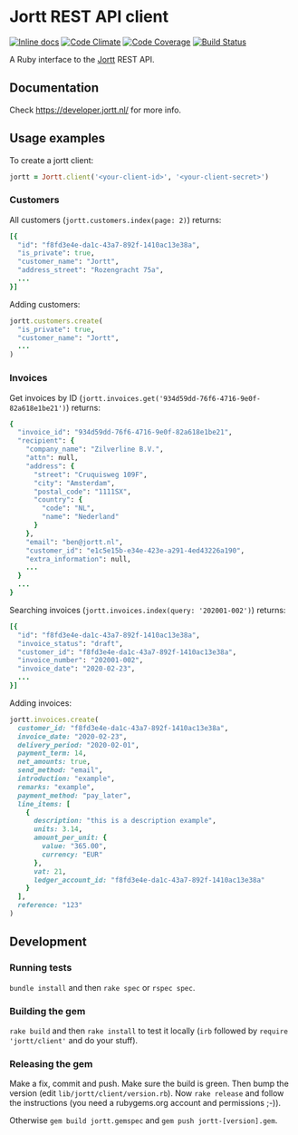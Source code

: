 # Jortt REST API client

[![Inline docs](
http://inch-ci.org/github/jorttbv/jortt-ruby.svg?branch=master&style=flat
)](http://inch-ci.org/github/jorttbv/jortt-ruby)
[![Code Climate](
http://img.shields.io/codeclimate/github/jorttbv/jortt-ruby.svg?style=flat
)](https://codeclimate.com/github/jorttbv/jortt-ruby)
[![Code Coverage](
https://codecov.io/github/jorttbv/jortt-ruby/coverage.svg?branch=master
)](https://codecov.io/github/jorttbv/jortt-ruby?branch=master)
[![Build Status](
http://img.shields.io/travis/jorttbv/jortt-ruby.svg?style=flat
)](https://travis-ci.org/jorttbv/jortt-ruby)

A Ruby interface to the [Jortt](https://www.jortt.nl/) REST API.

## Documentation

Check https://developer.jortt.nl/ for more info.

## Usage examples

To create a jortt client:
```ruby
jortt = Jortt.client('<your-client-id>', '<your-client-secret>')
```

### Customers

All customers (`jortt.customers.index(page: 2)`) returns:
```ruby
[{
  "id": "f8fd3e4e-da1c-43a7-892f-1410ac13e38a",
  "is_private": true,
  "customer_name": "Jortt",
  "address_street": "Rozengracht 75a",
  ...
}]
```

Adding customers:
```ruby
jortt.customers.create(
  "is_private": true,
  "customer_name": "Jortt",
  ...
)
```

### Invoices
Get invoices by ID (`jortt.invoices.get('934d59dd-76f6-4716-9e0f-82a618e1be21')`) returns:
```ruby
{
  "invoice_id": "934d59dd-76f6-4716-9e0f-82a618e1be21",
  "recipient": {
    "company_name": "Zilverline B.V.",
    "attn": null,
    "address": {
      "street": "Cruquisweg 109F",
      "city": "Amsterdam",
      "postal_code": "1111SX",
      "country": {
        "code": "NL",
        "name": "Nederland"
      }
    },
    "email": "ben@jortt.nl",
    "customer_id": "e1c5e15b-e34e-423e-a291-4ed43226a190",
    "extra_information": null,
    ...
  }
  ...
}
```


Searching invoices (`jortt.invoices.index(query: '202001-002')`) returns:
```ruby
[{
  "id": "f8fd3e4e-da1c-43a7-892f-1410ac13e38a",
  "invoice_status": "draft",
  "customer_id": "f8fd3e4e-da1c-43a7-892f-1410ac13e38a",
  "invoice_number": "202001-002",
  "invoice_date": "2020-02-23",
  ...
}]

```


Adding invoices:
```ruby
jortt.invoices.create(
  customer_id: "f8fd3e4e-da1c-43a7-892f-1410ac13e38a",
  invoice_date: "2020-02-23",
  delivery_period: "2020-02-01",
  payment_term: 14,
  net_amounts: true,
  send_method: "email",
  introduction: "example",
  remarks: "example",
  payment_method: "pay_later",
  line_items: [
    {
      description: "this is a description example",
      units: 3.14,
      amount_per_unit: {
        value: "365.00",
        currency: "EUR"
      },
      vat: 21,
      ledger_account_id: "f8fd3e4e-da1c-43a7-892f-1410ac13e38a"
    }
  ],
  reference: "123"
)
```

## Development

### Running tests

`bundle install` and then `rake spec` or `rspec spec`.

### Building the gem

`rake build` and then `rake install` to test it locally (`irb` followed
by `require 'jortt/client'` and do your stuff).

### Releasing the gem

Make a fix, commit and push. Make sure the build is green. Then bump the
version (edit `lib/jortt/client/version.rb`). Now `rake release` and follow
the instructions (you need a rubygems.org account and permissions ;-)).

Otherwise `gem build jortt.gemspec` and `gem push jortt-[version].gem`.
